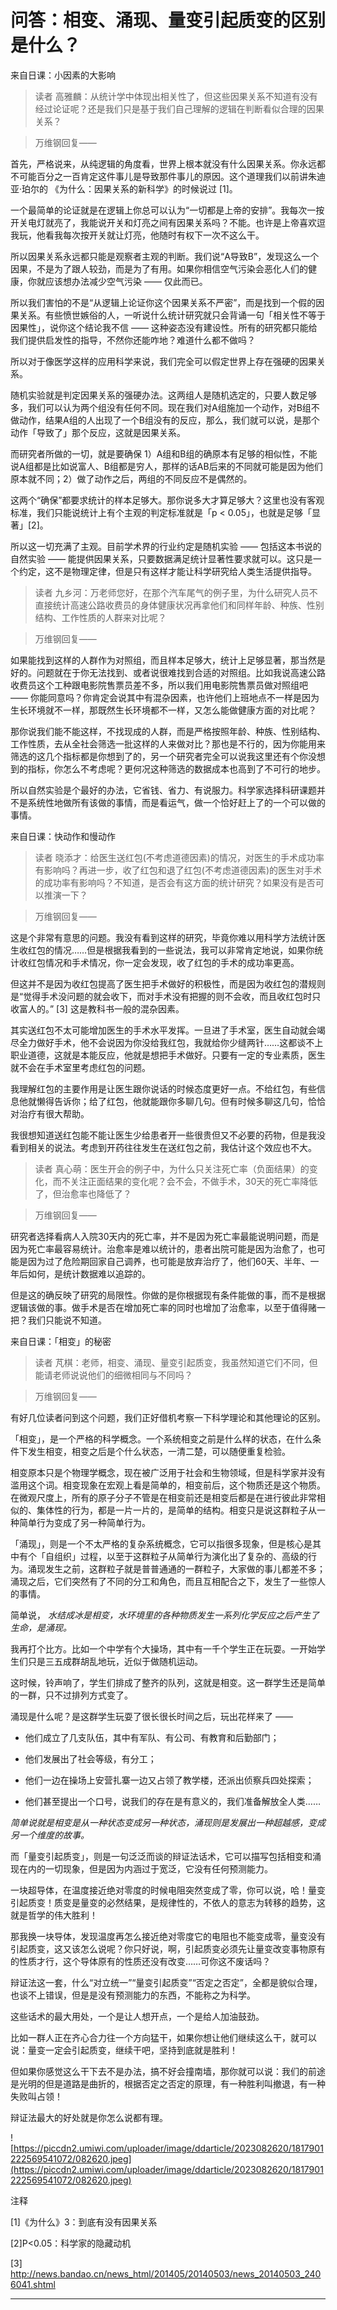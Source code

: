 # 问答：相变、涌现、量变引起质变的区别是什么？

来自日课：小因素的大影响

> 读者 高雅麟：从统计学中体现出相关性了，但这些因果关系不知道有没有经过论证呢？还是我们只是基于我们自己理解的逻辑在判断看似合理的因果关系？

> 万维钢回复—— 

首先，严格说来，从纯逻辑的角度看，世界上根本就没有什么因果关系。你永远都不可能百分之一百肯定这件事儿是导致那件事儿的原因。这个道理我们以前讲朱迪亚·珀尔的 《为什么：因果关系的新科学》的时候说过 [1]。

一个最简单的论证就是在逻辑上你总可以认为“一切都是上帝的安排”。我每次一按开关电灯就亮了，我能说开关和灯亮之间有因果关系吗？不能。也许是上帝喜欢逗我玩，他看我每次按开关就让灯亮，他随时有权下一次不这么干。

所以因果关系永远都只能是观察者主观的判断。我们说“A导致B”，发现这么一个因果，不是为了跟人较劲，而是为了有用。如果你相信空气污染会恶化人们的健康，你就应该想办法减少空气污染 —— 仅此而已。

所以我们害怕的不是“从逻辑上论证你这个因果关系不严密”，而是找到一个假的因果关系。有些愤世嫉俗的人，一听说什么统计研究就只会背诵一句「相关性不等于因果性」，说你这个结论我不信 —— 这种姿态没有建设性。所有的研究都只能给我们提供启发性的指导，不然你还能咋地？难道什么都不做吗？

所以对于像医学这样的应用科学来说，我们完全可以假定世界上存在强硬的因果关系。

随机实验就是判定因果关系的强硬办法。这两组人是随机选定的，只要人数足够多，我们可以认为两个组没有任何不同。现在我们对A组施加一个动作，对B组不做动作，结果A组的人出现了一个B组没有的反应，那么，我们就可以说，是那个动作「导致了」那个反应，这就是因果关系。

而研究者所做的一切，就是要确保 1）A组和B组的确原本有足够的相似性，不能说A组都是比如说富人、B组都是穷人，那样的话AB后来的不同就可能是因为他们原本就不同；2）做了动作之后，两组的不同反应不是偶然的。

这两个“确保”都要求统计的样本足够大。那你说多大才算足够大？这里也没有客观标准，我们只能说统计上有个主观的判定标准就是「p < 0.05」，也就是足够「显著」[2]。

所以这一切充满了主观。目前学术界的行业约定是随机实验 —— 包括这本书说的自然实验 —— 能提供因果关系，只要数据满足统计显著性要求就可以。这只是一个约定，这不是物理定律，但是只有这样才能让科学研究给人类生活提供指导。

> 读者 九乡河：万老师您好，在那个汽车尾气的例子里，为什么研究人员不直接统计高速公路收费员的身体健康状况再拿他们和同样年龄、种族、性别结构、工作性质的人群来对比呢？

> 万维钢回复—— 

如果能找到这样的人群作为对照组，而且样本足够大，统计上足够显著，那当然是好的。问题就在于你无法找到、或者说很难找到合适的对照组。比如我说高速公路收费员这个工种跟电影院售票员差不多，所以我们用电影院售票员做对照组吧 —— 你能同意吗？你肯定会说其中有混杂因素，也许他们上班地点不一样是因为生长环境就不一样，那既然生长环境都不一样，又怎么能做健康方面的对比呢？

那你说我们能不能这样，不找现成的人群，而是严格按照年龄、种族、性别结构、工作性质，去从全社会筛选一批这样的人来做对比？那也是不行的，因为你能用来筛选的这几个指标都是你想到了的，另一个研究者完全可以说我这里还有个你没想到的指标，你怎么不考虑呢？更何况这种筛选的数据成本也高到了不可行的地步。

所以自然实验是个最好的办法，它省钱、省力、有说服力。科学家选择科研课题并不是系统性地做所有该做的事情，而是看运气，做一个恰好赶上了的一个可以做的事情。

来自日课：快动作和慢动作

> 读者 晓添才：给医生送红包(不考虑道德因素)的情况，对医生的手术成功率有影响吗？再进一步，收了红包和退了红包(不考虑道德因素)的医生对手术的成功率有影响吗？不知道，是否会有这方面的统计研究？如果没有是否可以推演一下？

> 万维钢回复—— 

这是个非常有意思的问题。我没有看到这样的研究，毕竟你难以用科学方法统计医生收红包的情况……但是根据我看到的一些说法，我可以非常肯定地说，如果你统计收红包情况和手术情况，你一定会发现，收了红包的手术的成功率更高。

但这并不是因为收红包提高了医生把手术做好的积极性，而是因为收红包的潜规则是“觉得手术没问题的就会收下，而对手术没有把握的则不会收，而且收红包时只收富人的。” [3] 这是教科书一般的混杂因素。

其实送红包不太可能增加医生的手术水平发挥。一旦进了手术室，医生自动就会竭尽全力做好手术，他不会说因为你没给我红包，我就给你少缝两针……这都谈不上职业道德，这就是本能反应，他就是想把手术做好。只要有一定的专业素质，医生就不会在手术室里考虑红包的问题。

我理解红包的主要作用是让医生跟你说话的时候态度更好一点。不给红包，有些信息他就懒得告诉你；给了红包，他就能跟你多聊几句。但有时候多聊这几句，恰恰对治疗有很大帮助。

我很想知道送红包能不能让医生少给患者开一些很贵但又不必要的药物，但是我没看到相关的说法。考虑到开药往往发生在送红包之前，我估计这个效应也不大。

> 读者 真心萌：医生开会的例子中，为什么只关注死亡率（负面结果）的变化，而不关注正面结果的变化呢？会不会，不做手术，30天的死亡率降低了，但治愈率也降低了？

> 万维钢回复—— 

研究者选择看病人入院30天内的死亡率，并不是因为死亡率最能说明问题，而是因为死亡率最容易统计。治愈率是难以统计的，患者出院可能是因为治愈了，也可能是因为过了危险期回家自己调养，也可能是放弃治疗了，他们60天、半年、一年后如何，是统计数据难以追踪的。

但是这的确反映了研究的局限性。你做的是你根据现有条件能做的事，而不是根据逻辑该做的事。做手术是否在增加死亡率的同时也增加了治愈率，以至于值得赌一把？我们只能说不知道。

来自日课：「相变」的秘密

> 读者 芃棋：老师，相变、涌现、量变引起质变，我虽然知道它们不同，但能请老师说说他们的细微相同与不同吗？

> 万维钢回复—— 

有好几位读者问到这个问题，我们正好借机考察一下科学理论和其他理论的区别。

「相变」，是一个严格的科学概念。一个系统相变之前是什么样的状态，在什么条件下发生相变，相变之后是个什么状态，一清二楚，可以随便重复检验。

相变原本只是个物理学概念，现在被广泛用于社会和生物领域，但是科学家并没有滥用这个词。相变现象在宏观上看是简单的，相变前后，这个物质还是这个物质。在微观尺度上，所有的原子分子不管是在相变前还是相变后都是在进行彼此非常相似的、集体性的行为，都是一片一片的，是简单的结构。相变只是说这群粒子从一种简单行为变成了另一种简单行为。

「涌现」，则是一个不太严格的复杂系统概念，它可以指很多现象，但是核心是其中有个「自组织」过程，以至于这群粒子从简单行为演化出了复杂的、高级的行为。涌现发生之前，这群粒子就是普普通通的一群粒子，大家做的事儿都差不多；涌现之后，它们突然有了不同的分工和角色，而且互相配合之下，发生了一些惊人的事情。

简单说， *水结成冰是相变，水环境里的各种物质发生一系列化学反应之后产生了生命，是涌现。*

我再打个比方。比如一个中学有个大操场，其中有一千个学生正在玩耍。一开始学生们只是三五成群胡乱地玩，近似于做随机运动。

这时候，铃声响了，学生们排成了整齐的队列，这就是相变。这一群学生还是简单的一群，只不过排列方式变了。

涌现是什么呢？是这群学生玩耍了很长很长时间之后，玩出花样来了 ——

* 他们成立了几支队伍，其中有军队、有公司、有教育和后勤部门；

* 他们发展出了社会等级，有分工；

* 他们一边在操场上安营扎寨一边又占领了教学楼，还派出侦察兵四处探索；

* 他们甚至提出一个口号，说我们的存在是有意义的，我们准备解放全人类……

 *简单说就是相变是从一种状态变成另一种状态，涌现则是发展出一种超越感，变成另一个维度的故事。*

而「量变引起质变」，则是一句泛泛而谈的辩证法话术，它可以描写包括相变和涌现在内的一切现象，但是因为内涵过于宽泛，它没有任何预测能力。

一块超导体，在温度接近绝对零度的时候电阻突然变成了零，你可以说，哈！量变引起质变！质变是量变的必然结果，是规律性的，不依人的意志为转移的趋势，这就是哲学的伟大胜利！

那我换一块导体，发现温度再怎么接近绝对零度它的电阻也不能变成零，量变没有引起质变，这又该怎么说呢？你只好说，啊，引起质变必须先让量变改变事物原有的性质才行，这个导体原有的性质还没有改变……可你这不废话吗？

辩证法这一套，什么“对立统一”“量变引起质变”“否定之否定”，全都是貌似合理，也谈不上错误，但是是没有预测能力的东西，不能称之为科学。

这些话术的最大用处，一个是让人想开点，一个是给人加油鼓劲。

比如一群人正在齐心合力往一个方向猛干，如果你想让他们继续这么干，就可以说：量变一定会引起质变，继续干吧，坚持到底就是胜利！

但如果你感觉这么干下去不是办法，搞不好会撞南墙，那你就可以说：我们的前途是光明的但是道路是曲折的，根据否定之否定的原理，有一种胜利叫撤退，有一种失败叫占领！

辩证法最大的好处就是你怎么说都有理。

![https://piccdn2.umiwi.com/uploader/image/ddarticle/2023082620/1817901222569541072/082620.jpeg](https://piccdn2.umiwi.com/uploader/image/ddarticle/2023082620/1817901222569541072/082620.jpeg)

注释

[1]《为什么》3：到底有没有因果关系

[2]P<0.05：科学家的隐藏动机

[3] http://news.bandao.cn/news_html/201405/20140503/news_20140503_2406041.shtml

---
